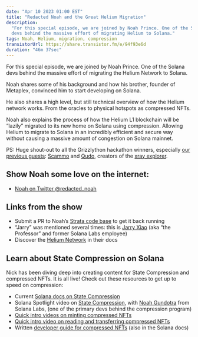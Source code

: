 ```yaml
---
date: "Apr 10 2023 01:00 EST"
title: "Redacted Noah and the Great Helium Migration"
description:
  "For this special episode, we are joined by Noah Prince. One of the Solana
  devs behind the massive effort of migrating Helium to Solana."
tags: Noah, Helium, migration, compression
transistorUrl: https://share.transistor.fm/e/94f93e6d
duration: "46m 37sec"
---
```


For this special episode, we are joined by Noah Prince. One of the Solana devs
behind the massive effort of migrating the Helium Network to Solana.

Noah shares some of his background and how his brother, founder of Metaplex,
convinced him to start developing on Solana.

He also shares a high level, but still technical overview of how the Helium
network works. From the oracles to physical hotspots as compressed NFTs.

Noah also explains the process of how the Helium L1 blockchain will be “lazily”
migrated to its new home on Solana using compression. Allowing Helium to migrate
to Solana in an incredibly efficient and secure way without causing a massive
amount of congestion on Solana mainnet.

PS: Huge shout-out to all the Grizzlython hackathon winners, especially
[our previous guests](/podcast/10): [Scammo](https://twitter.com/scammo_) and
[Qudo](https://twitter.com/_qudo), creators of the
[xray explorer](https://xray.helius.xyz/).

## Show Noah some love on the internet:

- [Noah on Twitter @redacted_noah](https://twitter.com/redacted_noah)

## Links from the show

- Submit a PR to Noah’s
  [Strata code base](https://github.com/StrataFoundation/strata) to get it back
  running
- “Jarry” was mentioned several times: this is
  [Jarry Xiao](https://twitter.com/jarxiao) (aka “the Professor” and former
  Solana Labs employee)
- Discover the [Helium Network](https://docs.helium.com/) in their docs

## Learn about State Compression on Solana

Nick has been diving deep into creating content for State Compression and
compressed NFTs. It is all live! Check out these resources to get up to speed on
compression:

- Current
  [Solana docs on State Compression](https://edge.docs.solana.com/learn/state-compression)
- Solana Spotlight video on
  [State Compression](https://www.youtube.com/watch?v=W4xm4kuXwQk), with
  [Noah Gundotra](https://twitter.com/ngundotra) from Solana Labs, (one of the
  primary devs behind the compression program)
- [Quick intro videos on minting compressed NFTs](https://www.youtube.com/watch?v=A_U1Nd41vPc&t=15s)
- [Quick intro video on reading and transferring compressed NFTs](https://www.youtube.com/watch?v=FOO5eT7K_e4)
- Written
  [developer guide for compressed NFTs](https://edge.docs.solana.com/developing/guides/compressed-nfts)
  (also in the Solana docs)
